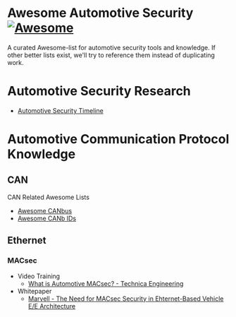 # Awesome Automotive Security [![Awesome](https://awesome.re/badge-flat.svg)](https://awesome.re)

A curated Awesome-list for automotive security tools and knowledge. If other better lists exist, we'll try to reference them instead of duplicating work.

# Automotive Security Research

- [Automotive Security Timeline](https://github.com/delikely/Automotive-Security-Timeline)
  
# Automotive Communication Protocol Knowledge
## CAN

CAN Related Awesome Lists
- [Awesome CANbus](https://github.com/iDoka/awesome-canbus)
- [Awesome CANb IDs](https://github.com/iDoka/awesome-automotive-can-id)

## Ethernet

### MACsec

- Video Training
  - [What is Automotive MACsec? - Technica Engineering](https://youtu.be/5QiHmMoJCOE)
- Whitepaper
  - [Marvell - The Need for MACsec Security in Ehternet-Based Vehicle E/E Architecture](https://www.marvell.com/content/dam/marvell/en/public-collateral/automotive-solutions/marvell-macsec-security-in-ethernet-based-vehicle-white-paper.pdf) 
